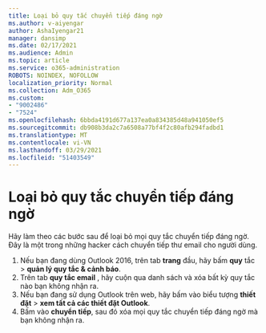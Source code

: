 ```yaml
---
title: Loại bỏ quy tắc chuyển tiếp đáng ngờ
ms.author: v-aiyengar
author: AshaIyengar21
manager: dansimp
ms.date: 02/17/2021
ms.audience: Admin
ms.topic: article
ms.service: o365-administration
ROBOTS: NOINDEX, NOFOLLOW
localization_priority: Normal
ms.collection: Adm_O365
ms.custom:
- "9002486"
- "7524"
ms.openlocfilehash: 6bbda4191d677a137ea0a834385d48a941050ef5
ms.sourcegitcommit: db908b3da2c7a6508a77bf4f2c80afb294fadbd1
ms.translationtype: MT
ms.contentlocale: vi-VN
ms.lasthandoff: 03/29/2021
ms.locfileid: "51403549"
---
```

# <a name="remove-suspicious-forwarding-rules"></a>Loại bỏ quy tắc chuyển tiếp đáng ngờ

Hãy làm theo các bước sau để loại bỏ mọi quy tắc chuyển tiếp đáng ngờ. Đây là một trong những hacker cách chuyển tiếp thư email cho người dùng.

1. Nếu bạn đang dùng Outlook 2016, trên tab **trang** đầu, hãy bấm **quy** tắc  >  **quản lý quy tắc & cảnh báo**. 
1. Trên tab **quy tắc email** , hãy cuộn qua danh sách và xóa bất kỳ quy tắc nào bạn không nhận ra.
1. Nếu bạn đang sử dụng Outlook trên web, hãy bấm vào biểu tượng **thiết đặt** > **xem tất cả các thiết đặt Outlook**.
1. Bấm vào **chuyển tiếp**, sau đó xóa mọi quy tắc chuyển tiếp đáng ngờ mà bạn không nhận ra.
